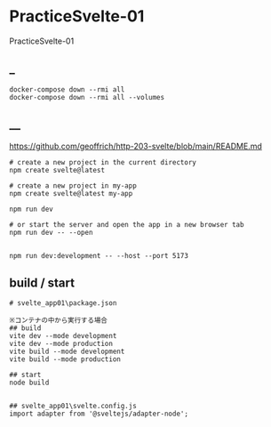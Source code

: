 # PracticeSvelte-01
PracticeSvelte-01

## _
```
docker-compose down --rmi all
docker-compose down --rmi all --volumes
```

## __
https://github.com/geoffrich/http-203-svelte/blob/main/README.md
```
# create a new project in the current directory
npm create svelte@latest

# create a new project in my-app
npm create svelte@latest my-app

npm run dev

# or start the server and open the app in a new browser tab
npm run dev -- --open


npm run dev:development -- --host --port 5173
```


## build / start
```
# svelte_app01\package.json

※コンテナの中から実行する場合
## build
vite dev --mode development
vite dev --mode production
vite build --mode development
vite build --mode production

## start
node build


## svelte_app01\svelte.config.js
import adapter from '@sveltejs/adapter-node';
```

